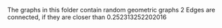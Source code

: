 The graphs in this folder contain random geometric graphs
2 Edges are connected, if they are closer than 0.252313252202016